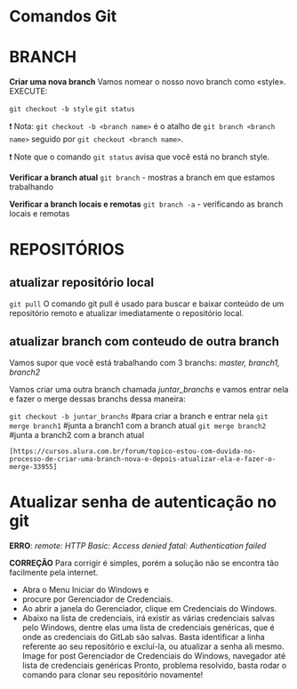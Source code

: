 # Comandos Git

# BRANCH

**Criar uma nova branch**
    Vamos nomear o nosso novo branch como «style».
    EXECUTE:

`git checkout -b style`
`git status`

:exclamation: Nota: `git checkout -b <branch name>` é o atalho de `git branch <branch name>` seguido por `git checkout <branch name>`.

:exclamation: Note que o comando `git status` avisa que você está no branch style.


**Verificar a branch atual**
`git branch` - mostras a branch em que estamos trabalhando

**Verificar a branch locais e remotas**
`git branch -a` - verificando as branch locais e remotas


# REPOSITÓRIOS

## atualizar repositório local
`git pull`
O comando git pull é usado para buscar e baixar conteúdo de um repositório remoto e atualizar imediatamente o repositório local. 


## atualizar branch com conteudo de outra branch
   Vamos supor que você está trabalhando com 3 branchs: *master, branch1, branch2*

   Vamos criar uma outra branch chamada *juntar_branchs* e vamos entrar nela e fazer o merge dessas branchs dessa maneira:

   `git checkout -b juntar_branchs` #para criar a branch e entrar nela
   `git merge branch1` #junta a branch1 com a branch atual
   `git merge branch2` #junta a branch2 com a branch atual

    
    [https://cursos.alura.com.br/forum/topico-estou-com-duvida-no-processo-de-criar-uma-branch-nova-e-depois-atualizar-ela-e-fazer-o-merge-33955]




# Atualizar senha de autenticação no git
**ERRO**:
_remote: HTTP Basic: Access denied_
_fatal: Authentication failed_

**CORREÇÃO**
Para corrigir é simples, porém a solução não se encontra tão facilmente pela internet. 
- Abra o Menu Iniciar do Windows e 
- procure por Gerenciador de Credenciais.
- Ao abrir a janela do Gerenciador, clique em Credenciais do Windows.
- Abaixo na lista de credenciais, irá existir as várias credenciais salvas pelo Windows, dentre elas uma lista de credenciais genéricas, que é onde as credenciais do GitLab são salvas. Basta identificar a linha referente ao seu repositório e excluí-la, ou atualizar a senha ali mesmo.
Image for post
Gerenciador de Credenciais do Windows, navegador até lista de credenciais genéricas
Pronto, problema resolvido, basta rodar o comando para clonar seu repositório novamente!